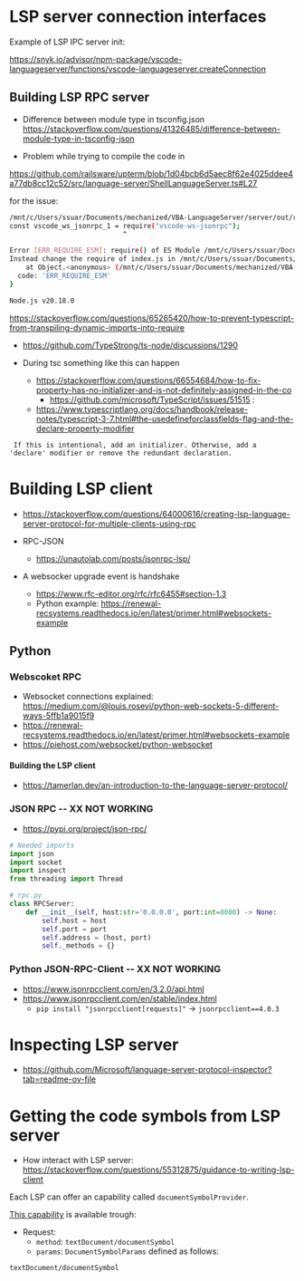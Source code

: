 

# LSP server connection interfaces

Example of LSP IPC server init:

https://snyk.io/advisor/npm-package/vscode-languageserver/functions/vscode-languageserver.createConnection


## Building LSP RPC server


* Difference between module type in tsconfig.json https://stackoverflow.com/questions/41326485/difference-between-module-type-in-tsconfig-json

* Problem while trying to compile the code in 

https://github.com/railsware/upterm/blob/1d04bcb6d5aec8f62e4025ddee4a77db8cc12c52/src/language-server/ShellLanguageServer.ts#L27

for the issue:

```bash
/mnt/c/Users/ssuar/Documents/mechanized/VBA-LanguageServer/server/out/rpc_server.js:7
const vscode_ws_jsonrpc_1 = require("vscode-ws-jsonrpc");
                            ^

Error [ERR_REQUIRE_ESM]: require() of ES Module /mnt/c/Users/ssuar/Documents/mechanized/VBA-LanguageServer/node_modules/vscode-ws-jsonrpc/lib/index.js from /mnt/c/Users/ssuar/Documents/mechanized/VBA-LanguageServer/server/out/rpc_server.js not supported.
Instead change the require of index.js in /mnt/c/Users/ssuar/Documents/mechanized/VBA-LanguageServer/server/out/rpc_server.js to a dynamic import() which is available in all CommonJS modules.
    at Object.<anonymous> (/mnt/c/Users/ssuar/Documents/mechanized/VBA-LanguageServer/server/out/rpc_server.js:7:29) {
  code: 'ERR_REQUIRE_ESM'
}

Node.js v20.18.0
```

https://stackoverflow.com/questions/65265420/how-to-prevent-typescript-from-transpiling-dynamic-imports-into-require


* https://github.com/TypeStrong/ts-node/discussions/1290    

* During tsc something like this can happen 
    * https://stackoverflow.com/questions/66554684/how-to-fix-property-has-no-initializer-and-is-not-definitely-assigned-in-the-co
        * https://github.com/microsoft/TypeScript/issues/51515 :
    * https://www.typescriptlang.org/docs/handbook/release-notes/typescript-3-7.html#the-usedefineforclassfields-flag-and-the-declare-property-modifier

```
 If this is intentional, add an initializer. Otherwise, add a 'declare' modifier or remove the redundant declaration.
```

# Building LSP client

* https://stackoverflow.com/questions/64000616/creating-lsp-language-server-protocol-for-multiple-clients-using-rpc


* RPC-JSON 
   * https://unautolab.com/posts/jsonrpc-lsp/

* A websocker upgrade event is handshake
   * https://www.rfc-editor.org/rfc/rfc6455#section-1.3
   * Python example: https://renewal-recsystems.readthedocs.io/en/latest/primer.html#websockets-example

## Python

### Webscoket RPC

* Websocket connections explained: https://medium.com/@louis.rosevi/python-web-sockets-5-different-ways-5ffb1a9015f9
* https://renewal-recsystems.readthedocs.io/en/latest/primer.html#websockets-example
* https://piehost.com/websocket/python-websocket


#### Building the LSP client

* https://tamerlan.dev/an-introduction-to-the-language-server-protocol/

### JSON RPC -- XX NOT WORKING

* https://pypi.org/project/json-rpc/

```python
# Needed imports
import json
import socket
import inspect
from threading import Thread

# rpc.py
class RPCServer:
    def __init__(self, host:str='0.0.0.0', port:int=8080) -> None:
        self.host = host
        self.port = port
        self.address = (host, port)
        self._methods = {}
```


### Python JSON-RPC-Client  -- XX NOT WORKING

* https://www.jsonrpcclient.com/en/3.2.0/api.html
* https://www.jsonrpcclient.com/en/stable/index.html
    * `pip install "jsonrpcclient[requests]"` ->  `jsonrpcclient==4.0.3`

# Inspecting LSP server

* https://github.com/Microsoft/language-server-protocol-inspector?tab=readme-ov-file

# Getting the code symbols from LSP server

* How interact with LSP server: https://stackoverflow.com/questions/55312875/guidance-to-writing-lsp-client

Each LSP can offer an capability called `documentSymbolProvider`.

[This capability](https://microsoft.github.io/language-server-protocol/specifications/lsp/3.17/specification/#documentSymbolOptions) is available trough: 

* Request:
    * `method`: `textDocument/documentSymbol`
    * `params`: `DocumentSymbolParams` defined as follows:

```
textDocument/documentSymbol
```